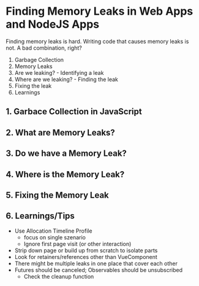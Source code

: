 # Finding Memory Leaks in Web Apps and NodeJS Apps

Finding memory leaks is hard. Writing code that causes memory leaks is not. A bad combination, right?

1. Garbage Collection
2. Memory Leaks
3. Are we leaking? - Identifying a leak
4. Where are we leaking? - Finding the leak
5. Fixing the leak
6. Learnings

## 1. Garbace Collection in JavaScript

## 2. What are Memory Leaks?

## 3. Do we have a Memory Leak?

## 4. Where is the Memory Leak?

## 5. Fixing the Memory Leak

## 6. Learnings/Tips

- Use Allocation Timeline Profile
  - focus on single szenario
  - Ignore first page visit (or other interaction)
- Strip down page or build up from scratch to isolate parts
- Look for retainers/references other than VueComponent
- There might be multiple leaks in one place that cover each other
- Futures should be canceled; Observables should be unsubscribed
  - Check the cleanup function
